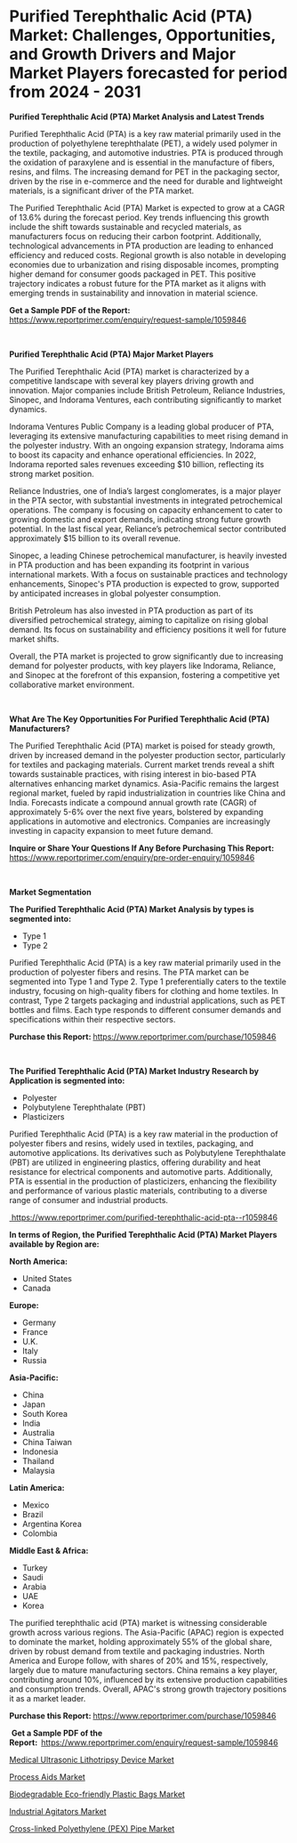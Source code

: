<p><h1>Purified Terephthalic Acid (PTA) Market: Challenges, Opportunities, and Growth Drivers and Major Market Players forecasted for period from 2024 - 2031</h1></p><p><strong>Purified Terephthalic Acid (PTA) Market Analysis and Latest Trends</strong></p>
<p><p>Purified Terephthalic Acid (PTA) is a key raw material primarily used in the production of polyethylene terephthalate (PET), a widely used polymer in the textile, packaging, and automotive industries. PTA is produced through the oxidation of paraxylene and is essential in the manufacture of fibers, resins, and films. The increasing demand for PET in the packaging sector, driven by the rise in e-commerce and the need for durable and lightweight materials, is a significant driver of the PTA market.</p><p>The Purified Terephthalic Acid (PTA) Market is expected to grow at a CAGR of 13.6% during the forecast period. Key trends influencing this growth include the shift towards sustainable and recycled materials, as manufacturers focus on reducing their carbon footprint. Additionally, technological advancements in PTA production are leading to enhanced efficiency and reduced costs. Regional growth is also notable in developing economies due to urbanization and rising disposable incomes, prompting higher demand for consumer goods packaged in PET. This positive trajectory indicates a robust future for the PTA market as it aligns with emerging trends in sustainability and innovation in material science.</p></p>
<p><strong>Get a Sample PDF of the Report:&nbsp;</strong> <a href="https://www.reportprimer.com/enquiry/request-sample/1059846">https://www.reportprimer.com/enquiry/request-sample/1059846</a></p>
<p>&nbsp;</p>
<p><strong>Purified Terephthalic Acid (PTA) Major Market Players</strong></p>
<p><p>The Purified Terephthalic Acid (PTA) market is characterized by a competitive landscape with several key players driving growth and innovation. Major companies include British Petroleum, Reliance Industries, Sinopec, and Indorama Ventures, each contributing significantly to market dynamics.</p><p>Indorama Ventures Public Company is a leading global producer of PTA, leveraging its extensive manufacturing capabilities to meet rising demand in the polyester industry. With an ongoing expansion strategy, Indorama aims to boost its capacity and enhance operational efficiencies. In 2022, Indorama reported sales revenues exceeding $10 billion, reflecting its strong market position.</p><p>Reliance Industries, one of India’s largest conglomerates, is a major player in the PTA sector, with substantial investments in integrated petrochemical operations. The company is focusing on capacity enhancement to cater to growing domestic and export demands, indicating strong future growth potential. In the last fiscal year, Reliance’s petrochemical sector contributed approximately $15 billion to its overall revenue.</p><p>Sinopec, a leading Chinese petrochemical manufacturer, is heavily invested in PTA production and has been expanding its footprint in various international markets. With a focus on sustainable practices and technology enhancements, Sinopec's PTA production is expected to grow, supported by anticipated increases in global polyester consumption.</p><p>British Petroleum has also invested in PTA production as part of its diversified petrochemical strategy, aiming to capitalize on rising global demand. Its focus on sustainability and efficiency positions it well for future market shifts.</p><p>Overall, the PTA market is projected to grow significantly due to increasing demand for polyester products, with key players like Indorama, Reliance, and Sinopec at the forefront of this expansion, fostering a competitive yet collaborative market environment.</p></p>
<p>&nbsp;</p>
<p><strong>What Are The Key Opportunities For Purified Terephthalic Acid (PTA) Manufacturers?</strong></p>
<p><p>The Purified Terephthalic Acid (PTA) market is poised for steady growth, driven by increased demand in the polyester production sector, particularly for textiles and packaging materials. Current market trends reveal a shift towards sustainable practices, with rising interest in bio-based PTA alternatives enhancing market dynamics. Asia-Pacific remains the largest regional market, fueled by rapid industrialization in countries like China and India. Forecasts indicate a compound annual growth rate (CAGR) of approximately 5-6% over the next five years, bolstered by expanding applications in automotive and electronics. Companies are increasingly investing in capacity expansion to meet future demand.</p></p>
<p><strong>Inquire or Share Your Questions If Any Before Purchasing This Report:</strong> <a href="https://www.reportprimer.com/enquiry/pre-order-enquiry/1059846">https://www.reportprimer.com/enquiry/pre-order-enquiry/1059846</a></p>
<p>&nbsp;</p>
<p><strong>Market Segmentation</strong></p>
<p><strong>The Purified Terephthalic Acid (PTA) Market Analysis by types is segmented into:</strong></p>
<p><ul><li>Type 1</li><li>Type 2</li></ul></p>
<p><p>Purified Terephthalic Acid (PTA) is a key raw material primarily used in the production of polyester fibers and resins. The PTA market can be segmented into Type 1 and Type 2. Type 1 preferentially caters to the textile industry, focusing on high-quality fibers for clothing and home textiles. In contrast, Type 2 targets packaging and industrial applications, such as PET bottles and films. Each type responds to different consumer demands and specifications within their respective sectors.</p></p>
<p><strong>Purchase this Report:&nbsp;</strong><a href="https://www.reportprimer.com/purchase/1059846">https://www.reportprimer.com/purchase/1059846</a></p>
<p>&nbsp;</p>
<p><strong>The Purified Terephthalic Acid (PTA) Market Industry Research by Application is segmented into:</strong></p>
<p><ul><li>Polyester</li><li>Polybutylene Terephthalate (PBT)</li><li>Plasticizers</li></ul></p>
<p><p>Purified Terephthalic Acid (PTA) is a key raw material in the production of polyester fibers and resins, widely used in textiles, packaging, and automotive applications. Its derivatives such as Polybutylene Terephthalate (PBT) are utilized in engineering plastics, offering durability and heat resistance for electrical components and automotive parts. Additionally, PTA is essential in the production of plasticizers, enhancing the flexibility and performance of various plastic materials, contributing to a diverse range of consumer and industrial products.</p></p>
<p><a href="https://www.reportprimer.com/purified-terephthalic-acid-pta--r1059846">&nbsp;https://www.reportprimer.com/purified-terephthalic-acid-pta--r1059846</a></p>
<p><strong>In terms of Region, the Purified Terephthalic Acid (PTA) Market Players available by Region are:</strong></p>
<p>
    <p> <strong> North America: </strong>
        <ul>
            <li>United States</li>
            <li>Canada</li>
        </ul>
        </p> 
    <p> <strong> Europe: </strong>
        <ul>
            <li>Germany</li>
            <li>France</li>
            <li>U.K.</li>
            <li>Italy</li>
            <li>Russia</li>
        </ul>
        </p> 
    <p> <strong> Asia-Pacific: </strong>
        <ul>
            <li>China</li>
            <li>Japan</li>
            <li>South Korea</li>
            <li>India</li>
            <li>Australia</li>
            <li>China Taiwan</li>
            <li>Indonesia</li>
            <li>Thailand</li>
            <li>Malaysia</li>
        </ul>
        </p> 
    <p> <strong> Latin America: </strong>
        <ul>
            <li>Mexico</li>
            <li>Brazil</li>
            <li>Argentina Korea</li>
            <li>Colombia</li>
        </ul>
        </p> 
    <p> <strong> Middle East & Africa: </strong>
        <ul>
            <li>Turkey</li>
            <li>Saudi</li>
            <li>Arabia</li>
            <li>UAE</li>
            <li>Korea</li>
        </ul>
    </p>
    </p>
<p><p>The purified terephthalic acid (PTA) market is witnessing considerable growth across various regions. The Asia-Pacific (APAC) region is expected to dominate the market, holding approximately 55% of the global share, driven by robust demand from textile and packaging industries. North America and Europe follow, with shares of 20% and 15%, respectively, largely due to mature manufacturing sectors. China remains a key player, contributing around 10%, influenced by its extensive production capabilities and consumption trends. Overall, APAC's strong growth trajectory positions it as a market leader.</p></p>
<p><strong>Purchase this Report: </strong><a href="https://www.reportprimer.com/purchase/1059846">https://www.reportprimer.com/purchase/1059846</a></p>
<p>&nbsp;<strong>Get a Sample PDF of the Report:&nbsp;&nbsp;</strong><a href="https://www.reportprimer.com/enquiry/request-sample/1059846">https://www.reportprimer.com/enquiry/request-sample/1059846</a></p>
<p><strong></strong></p>
<p><p><a href="https://medium.com/@noemichandler55/market-forecast-global-medical-ultrasonic-lithotripsy-device-trends-and-impact-analysis-2024-d8ddb4035373">Medical Ultrasonic Lithotripsy Device Market</a></p><p><a href="https://www.linkedin.com/pulse/process-aids-market-outlook-share-analysis-growth-trends-fbsdf?trackingId=s3keEZX8SyiimfPLuJ0VLg%3D%3D">Process Aids Market</a></p><p><a href="https://issuu.com/reportprime-2/docs/biodegradable-eco-friendly-plastic-_7311a337e01540">Biodegradable Eco-friendly Plastic Bags Market</a></p><p><a href="https://github.com/jeffreybishop26/Market-Research-Report-List-1/blob/main/industrial-agitators-market.md">Industrial Agitators Market</a></p><p><a href="https://issuu.com/reportprime-2/docs/cross-linked-polyethylene-pex-pipe-_00b5d4f52981df">Cross-linked Polyethylene (PEX) Pipe Market</a></p></p>